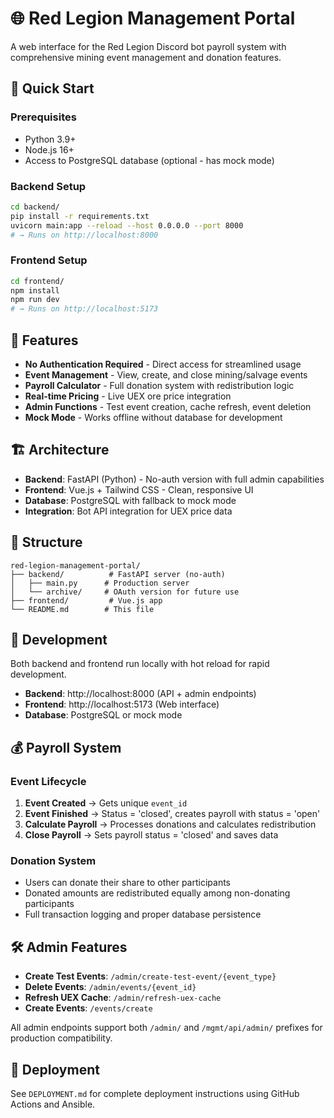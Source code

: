 # 🌐 Red Legion Management Portal

A web interface for the Red Legion Discord bot payroll system with comprehensive mining event management and donation features.

## 🚀 Quick Start

### Prerequisites
- Python 3.9+
- Node.js 16+
- Access to PostgreSQL database (optional - has mock mode)

### Backend Setup
```bash
cd backend/
pip install -r requirements.txt
uvicorn main:app --reload --host 0.0.0.0 --port 8000
# → Runs on http://localhost:8000
```

### Frontend Setup
```bash
cd frontend/
npm install
npm run dev
# → Runs on http://localhost:5173
```

## 🎯 Features

- **No Authentication Required** - Direct access for streamlined usage
- **Event Management** - View, create, and close mining/salvage events
- **Payroll Calculator** - Full donation system with redistribution logic
- **Real-time Pricing** - Live UEX ore price integration
- **Admin Functions** - Test event creation, cache refresh, event deletion
- **Mock Mode** - Works offline without database for development

## 🏗️ Architecture

- **Backend**: FastAPI (Python) - No-auth version with full admin capabilities
- **Frontend**: Vue.js + Tailwind CSS - Clean, responsive UI
- **Database**: PostgreSQL with fallback to mock mode
- **Integration**: Bot API integration for UEX price data

## 📁 Structure

```
red-legion-management-portal/
├── backend/          # FastAPI server (no-auth)
│   ├── main.py      # Production server
│   └── archive/     # OAuth version for future use
├── frontend/         # Vue.js app
└── README.md        # This file
```

## 🔧 Development

Both backend and frontend run locally with hot reload for rapid development.

- **Backend**: http://localhost:8000 (API + admin endpoints)
- **Frontend**: http://localhost:5173 (Web interface)
- **Database**: PostgreSQL or mock mode

## 💰 Payroll System

### Event Lifecycle
1. **Event Created** → Gets unique `event_id`
2. **Event Finished** → Status = 'closed', creates payroll with status = 'open'
3. **Calculate Payroll** → Processes donations and calculates redistribution
4. **Close Payroll** → Sets payroll status = 'closed' and saves data

### Donation System
- Users can donate their share to other participants
- Donated amounts are redistributed equally among non-donating participants
- Full transaction logging and proper database persistence

## 🛠️ Admin Features

- **Create Test Events**: `/admin/create-test-event/{event_type}`
- **Delete Events**: `/admin/events/{event_id}`
- **Refresh UEX Cache**: `/admin/refresh-uex-cache`
- **Create Events**: `/events/create`

All admin endpoints support both `/admin/` and `/mgmt/api/admin/` prefixes for production compatibility.

## 🚀 Deployment

See `DEPLOYMENT.md` for complete deployment instructions using GitHub Actions and Ansible.